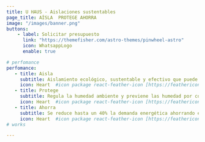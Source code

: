 ```yaml
---
title: U HAUS - Aislaciones sustentables
page_title: AÍSLA  PROTEGE AHORRA
image: "/images/banner.png"
buttons:
    - label: Solicitar presupuesto
      link: "https://themefisher.com/astro-themes/pinwheel-astro"
      icon: WhatsappLogo       
      enable: true

# perfomance
perfomance:
   - title: Aisla
     subtitle: Aislamiento ecológico, sustentable y efectivo que puede mantener tu hogar confortable durante todo el año.
     icon: Heart  #icon package react-feather-icon [https://feathericons.com/]
   - title: Protege
     subtitle: Regula la humedad ambiente y previene las humedad por condensación evitando asi, la aparición de hongos y moho.
     icon: Heart  #icon package react-feather-icon [https://feathericons.com/]
   - title: Ahorra
     subtitle: Se reduce hasta un 40% la demanda energética ahorrando en facturas de luz y gas.
     icon: Heart  #icon package react-feather-icon [https://feathericons.com/]
# works

---
```


